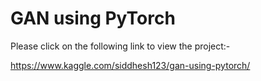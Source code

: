 # GAN using PyTorch
Please click on the following link to view the project:-

https://www.kaggle.com/siddhesh123/gan-using-pytorch/ 
